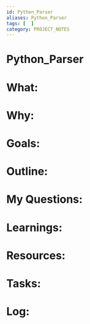 ```yaml
---
id: Python_Parser
aliases: Python_Parser
tags: [  ]
category: PROJECT_NOTES
---
```

# Python_Parser

# What:


# Why:


# Goals:


# Outline:


# My Questions:


# Learnings:


# Resources:


# Tasks:


# Log: